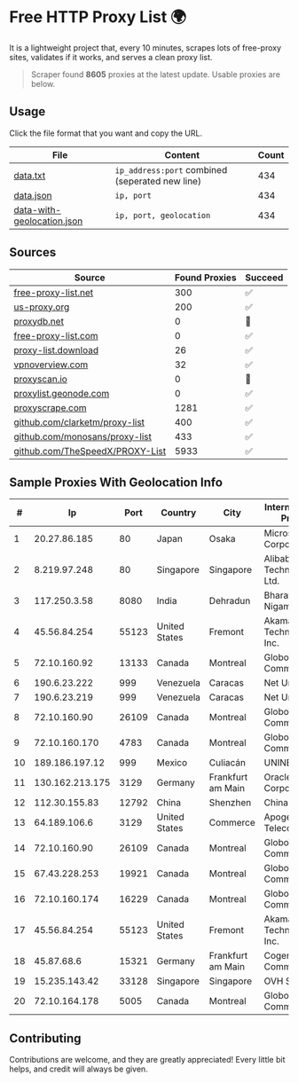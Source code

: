 
# Free HTTP Proxy List 🌍

It is a lightweight project that, every 10 minutes, scrapes lots of free-proxy sites, validates if it works, and serves a clean proxy list.


> Scraper found **8605** proxies at the latest update. Usable proxies are below.

## Usage

Click the file format that you want and copy the URL.


|File|Content|Count|
|----|-------|-----|
|[data.txt](https://raw.githubusercontent.com/themiralay/Proxy-List-World/master/data.txt)|`ip_address:port` combined (seperated new line)|434|
|[data.json](https://raw.githubusercontent.com/themiralay/Proxy-List-World/master/data.json)|`ip, port`|434|
|[data-with-geolocation.json](https://raw.githubusercontent.com/themiralay/Proxy-List-World/master/data-with-geolocation.json)|`ip, port, geolocation`|434|

## Sources

|Source|Found Proxies|Succeed|
|------|-------------|-------|
|[free-proxy-list.net](https://free-proxy-list.net)|300|✅|
|[us-proxy.org](https://www.us-proxy.org)|200|✅|
|[proxydb.net](http://proxydb.net)|0|🚫|
|[free-proxy-list.com](https://free-proxy-list.com/?page=&port=&type%5B%5D=http&type%5B%5D=https&up_time=0&search=Search)|0|✅|
|[proxy-list.download](https://www.proxy-list.download/HTTP)|26|✅|
|[vpnoverview.com](https://vpnoverview.com/privacy/anonymous-browsing/free-proxy-servers)|32|✅|
|[proxyscan.io](https://www.proxyscan.io)|0|🚫|
|[proxylist.geonode.com](https://proxylist.geonode.com/api/proxy-list?limit=300&page=1&sort_by=lastChecked&sort_type=desc&protocols=http,https)|0|✅|
|[proxyscrape.com](https://api.proxyscrape.com/v2/?request=displayproxies&protocol=http&timeout=10000&country=all&ssl=all&anonymity=all)|1281|✅|
|[github.com/clarketm/proxy-list](https://raw.githubusercontent.com/clarketm/proxy-list/master/proxy-list-raw.txt)|400|✅|
|[github.com/monosans/proxy-list](https://raw.githubusercontent.com/monosans/proxy-list/main/proxies/http.txt)|433|✅|
|[github.com/TheSpeedX/PROXY-List](https://raw.githubusercontent.com/TheSpeedX/PROXY-List/master/http.txt)|5933|✅|


## Sample Proxies With Geolocation Info

|#|Ip|Port|Country|City|Internet Service Provider|
|-|--|----|-------|----|-------------------------|
|1|20.27.86.185|80|Japan|Osaka|Microsoft Corporation|
|2|8.219.97.248|80|Singapore|Singapore|Alibaba (US) Technology Co., Ltd.|
|3|117.250.3.58|8080|India|Dehradun|Bharat Sanchar Nigam Ltd|
|4|45.56.84.254|55123|United States|Fremont|Akamai Technologies, Inc.|
|5|72.10.160.92|13133|Canada|Montreal|GloboTech Communications|
|6|190.6.23.222|999|Venezuela|Caracas|Net Uno|
|7|190.6.23.219|999|Venezuela|Caracas|Net Uno|
|8|72.10.160.90|26109|Canada|Montreal|GloboTech Communications|
|9|72.10.160.170|4783|Canada|Montreal|GloboTech Communications|
|10|189.186.197.12|999|Mexico|Culiacán|UNINET|
|11|130.162.213.175|3129|Germany|Frankfurt am Main|Oracle Corporation|
|12|112.30.155.83|12792|China|Shenzhen|China Mobile|
|13|64.189.106.6|3129|United States|Commerce|Apogee Telecom Inc.|
|14|72.10.160.90|26109|Canada|Montreal|GloboTech Communications|
|15|67.43.228.253|19921|Canada|Montreal|GloboTech Communications|
|16|72.10.160.174|16229|Canada|Montreal|GloboTech Communications|
|17|45.56.84.254|55123|United States|Fremont|Akamai Technologies, Inc.|
|18|45.87.68.6|15321|Germany|Frankfurt am Main|Cogent Communications|
|19|15.235.143.42|33128|Singapore|Singapore|OVH SAS|
|20|72.10.164.178|5005|Canada|Montreal|GloboTech Communications|



## Contributing

Contributions are welcome, and they are greatly appreciated! Every
little bit helps, and credit will always be given.

